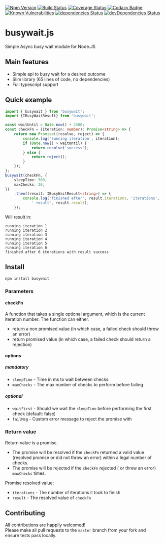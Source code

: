 [![Npm Version](https://img.shields.io/npm/v/busywait.js.svg?style=popout)](https://www.npmjs.com/package/busywait.js)
[![Build Status](https://travis-ci.org/regevbr/busywait.js.svg?branch=master)](https://travis-ci.org/regevbr/busywait.js)
[![Coverage Status](https://coveralls.io/repos/github/regevbr/busywait.js/badge.svg?branch=master)](https://coveralls.io/github/regevbr/busywait.js?branch=master)
[![Codacy Badge](https://api.codacy.com/project/badge/Grade/58abd1713b064f4c9af7dc88d7178ebe)](https://www.codacy.com/app/regevbr/busywait.js?utm_source=github.com&amp;utm_medium=referral&amp;utm_content=regevbr/busywait.js&amp;utm_campaign=Badge_Grade)
[![Known Vulnerabilities](https://snyk.io/test/github/regevbr/busywait.js/badge.svg?targetFile=package.json)](https://snyk.io/test/github/regevbr/busywait.js?targetFile=package.json)
[![dependencies Status](https://david-dm.org/regevbr/busywait.js/status.svg)](https://david-dm.org/regevbr/busywait.js)
[![devDependencies Status](https://david-dm.org/regevbr/busywait.js/dev-status.svg)](https://david-dm.org/regevbr/busywait.js?type=dev)

# busywait.js
Simple Async busy wait module for Node.JS

## Main features
- Simple api to busy wait for a desired outcome
- Slim library (65 lines of code, no dependencies)
- Full typescript support

## Quick example
```typescript
import { busywait } from 'busywait';
import {IBusyWaitResult} from 'busywait';

const waitUntil = Date.now() + 2500;
const checkFn = (iteration: number): Promise<string> => {
    return new Promise((resolve, reject) => {
        console.log('running iteration', iteration);
        if (Date.now() > waitUntil) {
            return resolve('success');
        } else {
            return reject();
        }
    });
};
busywait(checkFn, {
    sleepTime: 500,
    maxChecks: 20,
})
    .then((result: IBusyWaitResult<string>) => {
        console.log('finished after', result.iterations, 'iterations', 'with' +
            ' result', result.result);
    });
```
Will result in:
```
running iteration 1
running iteration 2
running iteration 3
running iteration 4
running iteration 5
running iteration 6
finished after 6 iterations with result success
```

## Install
```bash
npm install busywait
```

### Parameters

#### checkFn

A function that takes a single optional argument, which is the current iteration number.
The function can either:
- return a non promised value (in which case, a failed check should throw an error)
- return promised value (in which case, a failed check should return a rejection)

#### options

##### mandatory

- `sleepTime` - Time in ms to wait between checks  
- `maxChecks` - The max number of checks to perform before failing 

##### optional

- `waitFirst` - Should we wait the `sleepTime` before performing the first check (default: false)  
- `failMsg` - Custom error message to reject the promise with

### Return value

Return value is a promise.
- The promise will be resolved if the `checkFn` returned a valid value (resolved promise or did not throw an error)  within a legal number of checks.
- The promise will be rejected if the `checkFn` rejected ( or threw an error) `maxChecks` times.

Promise resolved value:
- `iterations` - The number of iterations it took to finish
- `result` - The resolved value of `checkFn`

## Contributing

All contributions are happily welcomed!  
Please make all pull requests to the `master` branch from your fork and ensure tests pass locally.
